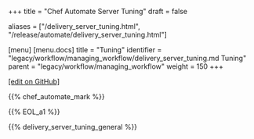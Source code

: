 +++
title = "Chef Automate Server Tuning"
draft = false

aliases = ["/delivery_server_tuning.html", "/release/automate/delivery_server_tuning.html"]

[menu]
  [menu.docs]
    title = "Tuning"
    identifier = "legacy/workflow/managing_workflow/delivery_server_tuning.md Tuning"
    parent = "legacy/workflow/managing_workflow"
    weight = 150
+++    

[\[edit on GitHub\]](https://github.com/chef/chef-web-docs/blob/master/content/delivery_server_tuning.md)

<meta name="robots" content="noindex">

{{% chef_automate_mark %}}

{{% EOL_a1 %}}

{{% delivery_server_tuning_general %}}

